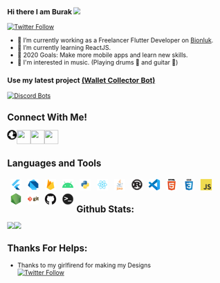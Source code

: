 ### Hi there I am Burak <img src="https://raw.githubusercontent.com/MartinHeinz/MartinHeinz/master/wave.gif" width="30px">

[![Twitter Follow](https://img.shields.io/twitter/follow/burakcbdn?color=1DA1F2&logo=twitter&style=for-the-badge)](https://www.twitter.com/burakcbdn)



- 🔭 I’m currently working as a Freelancer Flutter Developer on [Bionluk](https://www.bionluk.com/burakcbdn).
- 🌱 I’m currently learning ReactJS.
- 🥅 2020 Goals: Make more mobile apps and learn new skills.
- 🎼 I'm interested in music. (Playing drums 🥁 and guitar 🎸)

### Use my latest project [(Wallet Collector Bot)](https://walletcollector.xyz)

[![Discord Bots](https://top.gg/api/widget/upvotes/938168242491494450.svg)](https://top.gg/bot/938168242491494450)

## Connect With Me!
[<img align="left" width="22px" src="https://raw.githubusercontent.com/iconic/open-iconic/master/svg/globe.svg" />][website]
[<img align="left" height="32" width="32" src="https://cdn.jsdelivr.net/npm/simple-icons@v3/icons/twitter.svg" />][twitter]
[<img align="left" height="32" width="32" src="https://cdn.jsdelivr.net/npm/simple-icons@v3/icons/linkedin.svg" />][linkedin]
[<img align="left" height="32" width="32" src="https://cdn.jsdelivr.net/npm/simple-icons@v3/icons/instagram.svg" />][instagram]


<br>
<br>

## Languages and Tools
<img align="left" style="padding-left:7px; padding-right:7px; padding-top:7px;" alt="Terminal" width="26px" src="https://raw.githubusercontent.com/github/explore/80688e429a7d4ef2fca1e82350fe8e3517d3494d/topics/flutter/flutter.png" />
<img align="left" style="padding-left:7px; padding-right:7px; padding-top:7px;"  alt="Terminal" width="26px" src="https://raw.githubusercontent.com/github/explore/80688e429a7d4ef2fca1e82350fe8e3517d3494d/topics/dart/dart.png" />
<img align="left" style="padding-left:7px; padding-right:7px; padding-top:7px;"  alt="Terminal" width="26px" src="https://raw.githubusercontent.com/github/explore/80688e429a7d4ef2fca1e82350fe8e3517d3494d/topics/firebase/firebase.png" />
<img align="left" style="padding-left:7px; padding-right:7px; padding-top:7px;"  alt="Terminal" width="26px" src="https://raw.githubusercontent.com/github/explore/80688e429a7d4ef2fca1e82350fe8e3517d3494d/topics/android/android.png" />
<img align="left" style="padding-left:7px; padding-right:7px; padding-top:7px;"  alt="Terminal" width="26px" src="https://raw.githubusercontent.com/github/explore/80688e429a7d4ef2fca1e82350fe8e3517d3494d/topics/python/python.png" />
<img align="left" style="padding-left:7px; padding-right:7px; padding-top:7px;"  alt="Terminal" width="26px" src="https://raw.githubusercontent.com/github/explore/80688e429a7d4ef2fca1e82350fe8e3517d3494d/topics/react/react.png" />
<img align="left" style="padding-left:7px; padding-right:7px; padding-top:7px;"  alt="Terminal" width="26px" src="https://raw.githubusercontent.com/github/explore/80688e429a7d4ef2fca1e82350fe8e3517d3494d/topics/java/java.png" />
<img align="left" style="padding-left:7px; padding-right:7px; padding-top:7px;"  alt="Terminal" width="26px" src="https://raw.githubusercontent.com/github/explore/80688e429a7d4ef2fca1e82350fe8e3517d3494d/topics/rust/rust.png" />
<img align="left" style="padding-left:7px; padding-right:7px; padding-top:7px;"  alt="Visual Studio Code" width="26px" src="https://raw.githubusercontent.com/github/explore/80688e429a7d4ef2fca1e82350fe8e3517d3494d/topics/visual-studio-code/visual-studio-code.png" />
<img align="left" style="padding-left:7px; padding-right:7px; padding-top:7px;"  alt="HTML5" width="26px" src="https://raw.githubusercontent.com/github/explore/80688e429a7d4ef2fca1e82350fe8e3517d3494d/topics/html/html.png" />
<img align="left" style="padding-left:7px; padding-right:7px; padding-top:7px;"  alt="CSS3" width="26px" src="https://raw.githubusercontent.com/github/explore/80688e429a7d4ef2fca1e82350fe8e3517d3494d/topics/css/css.png" />
<img align="left" style="padding-left:7px; padding-right:7px; padding-top:7px;"  alt="JavaScript" width="26px" src="https://raw.githubusercontent.com/github/explore/80688e429a7d4ef2fca1e82350fe8e3517d3494d/topics/javascript/javascript.png" />
<img align="left" style="padding-left:7px; padding-right:7px;padding-top:7px;"  alt="Node.js" width="26px" src="https://raw.githubusercontent.com/github/explore/80688e429a7d4ef2fca1e82350fe8e3517d3494d/topics/nodejs/nodejs.png" />
<img align="left" style="padding-left:7px; padding-right:7px; padding-top:7px;"  alt="Git" width="26px" src="https://raw.githubusercontent.com/github/explore/80688e429a7d4ef2fca1e82350fe8e3517d3494d/topics/git/git.png" />
<img align="left" style="padding-left:7px; padding-right:7px; padding-top:7px;"  alt="GitHub" width="26px" src="https://raw.githubusercontent.com/github/explore/78df643247d429f6cc873026c0622819ad797942/topics/github/github.png" />
<img align="left" style="padding-left:7px; padding-right:7px; padding-top:7px;"  alt="Terminal" width="26px" src="https://raw.githubusercontent.com/github/explore/80688e429a7d4ef2fca1e82350fe8e3517d3494d/topics/terminal/terminal.png" />


<br>
<br>

## Github Stats:
  <img height="180em" src="https://github-readme-stats.vercel.app/api?username=burakcbdn&theme=dark&show_icons=true&include_all_commits=true&count_private=true" /><img height="180em" src="https://github-readme-stats.vercel.app/api/top-langs/?username=burakcbdn&layout=compact&langs_count=7&theme=dark"/>

## Thanks For Helps:

- Thanks to my girlfirend for making my Designs  
[![Twitter Follow](https://img.shields.io/twitter/follow/billurbs2?color=1DA1F2&style=for-the-badge)](https://www.twitter.com/billurbs2)

[website]: https://www.burakcbdn.me
[twitter]: https://www.twitter.com/burakcbdn
[instagram]: https://www.instagram.com/burakcbdn
[linkedin]: https://www.linkedin.com/in/burakcbdn


